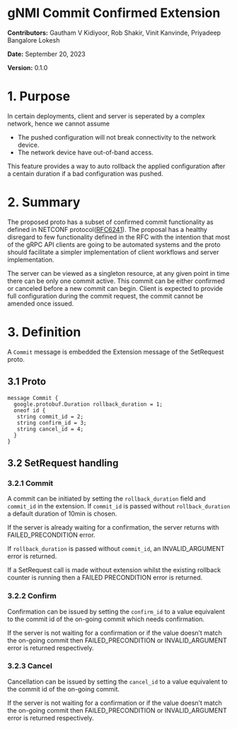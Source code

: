 # gNMI Commit Confirmed Extension

**Contributors:** Gautham V Kidiyoor, Rob Shakir, Vinit Kanvinde, Priyadeep Bangalore Lokesh

**Date:** September 20, 2023

**Version:** 0.1.0

# 1. Purpose

In certain deployments, client and server is seperated by a complex network,
hence we cannot assume
- The pushed configuration will not break connectivity to the network device.
- The network device have out-of-band access.

This feature provides a way to auto rollback the applied configuration after a
centain duration if a bad configuration was pushed.

# 2. Summary
The proposed proto has a subset of confirmed commit functionality as defined in
NETCONF protocol([RFC6241](https://datatracker.ietf.org/doc/html/rfc6241#section-8.4)). The proposal has a healthy disregard to few functionality
defined in the RFC with the intention that most of the gRPC API clients are going to
be automated systems and the proto should facilitate a simpler implementation of
client workflows and server implementation.

The server can be viewed as a singleton resource, at any given point in time there
can be only one commit active. This commit can be either confirmed or canceled
before a new commit can begin. Client is expected to provide full configuration
during the commit request, the commit cannot be amended once issued.

# 3. Definition

A `Commit` message is embedded the Extension message of the SetRequest proto.

## 3.1 Proto

```
message Commit {
  google.protobuf.Duration rollback_duration = 1;
  oneof id { 
   string commit_id = 2;
   string confirm_id = 3;
   string cancel_id = 4;
  }
}
```

## 3.2 SetRequest handling                                                        

### 3.2.1 Commit
A commit can be initiated by setting the `rollback_duration` field and `commit_id` in the extension.
If `commit_id` is passed without `rollback_duration` a default duration of 10min is chosen.

If the server is already waiting for a confirmation, the server returns with FAILED_PRECONDITION error.

If `rollback_duration` is passed without `commit_id`, an INVALID_ARGUMENT error is returned.

If a SetRequest call is made without extension whilst the existing rollback counter is running then a
FAILED PRECONDITION error is returned.

### 3.2.2 Confirm

Confirmation can be issued by setting the `confirm_id` to a value equivalent to the commit id of the
on-going commit which needs confirmation.

If the server is not waiting for a confirmation or if the value doesn’t match the on-going commit then
FAILED_PRECONDITION or INVALID_ARGUMENT error is returned respectively.

### 3.2.3 Cancel
Cancellation can be issued by setting the `cancel_id` to a value equivalent to the commit id of the
on-going commit.

If the server is not waiting for a confirmation or if the value doesn’t match the on-going commit
then FAILED_PRECONDITION or INVALID_ARGUMENT error is returned respectively.
